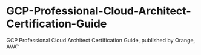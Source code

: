 # GCP-Professional-Cloud-Architect-Certification-Guide
GCP Professional Cloud Architect Certification Guide, published by Orange, AVA™
